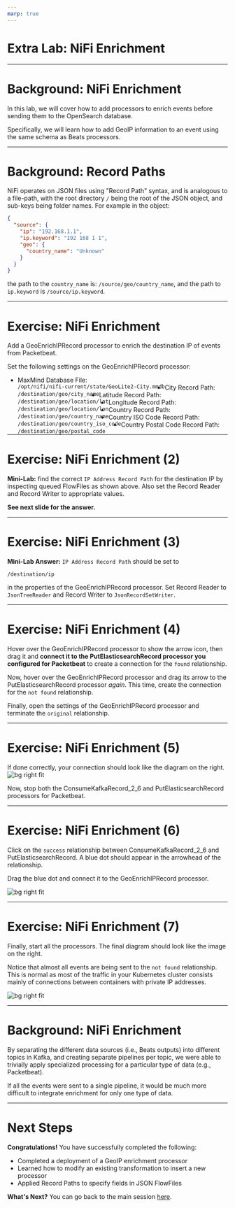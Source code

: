 ```yaml
---
marp: true
---
```

<!-- paginate: true -->

<style>
blockquote {
    font-size: 60%;
    margin-top: auto;
}
</style>

<style>
img[alt~="center"] {
  display: block;
  margin: 0 auto;
}
</style>

# Extra Lab: NiFi Enrichment

---

# Background: NiFi Enrichment

In this lab, we will cover how to add processors to enrich events before sending them to the OpenSearch database.

Specifically, we will learn how to add GeoIP information to an event using the same schema as Beats processors.

---

# Background: Record Paths

NiFi operates on JSON files using "Record Path" syntax, and is analogous to a file-path, with the root directory `/` being the root of the JSON object, and sub-keys being folder names. For example in the object:

```json
{
  "source": {
    "ip": "192.168.1.1",
    "ip.keyword": "192 168 1 1",
    "geo": {
      "country_name": "Unknown"
    }
  }
}
```
the path to the `country_name` is: `/source/geo/country_name`, and the path to `ip.keyword` is `/source/ip.keyword`.

---

# Exercise: NiFi Enrichment

Add a GeoEnrichIPRecord processor to enrich the destination IP of events from Packetbeat.

Set the following settings on the GeoEnrichIPRecord processor:
- <span style="float: left; padding-right: 10px">MaxMind Database File: </span> <span style="float: left">`/opt/nifi/nifi-current/state/GeoLite2-City.mmdb`</span>
- <span style="float: left; padding-right: 10px">City Record Path: </span><span style="float: left">`/destination/geo/city_name`</span>
- <span style="float: left; padding-right: 10px">Latitude Record Path: </span><span style="float: left">`/destination/geo/location/lat`</span>
- <span style="float: left; padding-right: 10px">Longitude Record Path: </span><span style="float: left">`/destination/geo/location/lon`</span>
- <span style="float: left; padding-right: 10px">Country Record Path: </span><span style="float: left">`/destination/geo/country_name`</span>
- <span style="float: left; padding-right: 10px">Country ISO Code Record Path: </span><span style="float: left">`/destination/geo/country_iso_code`</span>
- <span style="float: left; padding-right: 10px">Country Postal Code Record Path: </span><span style="float: left">`/destination/geo/postal_code`</span>

---

# Exercise: NiFi Enrichment (2)

**Mini-Lab:** find the correct `IP Address Record Path` for the destination IP by inspecting queued FlowFiles as shown above. Also set the Record Reader and Record Writer to appropriate values.

**See next slide for the answer.**

---

# Exercise: NiFi Enrichment (3)

**Mini-Lab Answer:** `IP Address Record Path` should be set to
```
/destination/ip
```
in the properties of the GeoEnrichIPRecord processor. Set Record Reader to `JsonTreeReader` and Record Writer to `JsonRecordSetWriter`.

---

# Exercise: NiFi Enrichment (4)

Hover over the GeoEnrichIPRecord processor to show the arrow icon, then drag it and **connect it to the PutElasticsearchRecord processor you configured for Packetbeat** to create a connection for the `found` relationship.

Now, hover over the GeoEnrichIPRecord processor and drag its arrow to the PutElasticsearchRecord processor *again*. This time, create the connection for the `not found` relationship.

Finally, open the settings of the GeoEnrichIPRecord processor and terminate the `original` relationship.

---

# Exercise: NiFi Enrichment (5)

If done correctly, your connection should look like the diagram on the right.
![bg right fit](images/nifi-enrich.png)

Now, stop both the ConsumeKafkaRecord_2_6 and PutElasticsearchRecord processors for Packetbeat.

---

# Exercise: NiFi Enrichment (6)

Click on the `success` relationship between ConsumeKafkaRecord_2_6 and PutElasticsearchRecord. A blue dot should appear in the arrowhead of the relationship. 

Drag the blue dot and connect it to the GeoEnrichIPRecord processor.

![bg right fit](images/nifi-enrich-insert.png)

---

# Exercise: NiFi Enrichment (7)

Finally, start all the processors. The final diagram should look like the image on the right.

Notice that almost all events are being sent to the `not found` relationship. This is normal as most of the traffic in your Kubernetes cluster consists mainly of connections between containers with private IP addresses.

![bg right fit](images/nifi-enrich-final.png)

---

# Background: NiFi Enrichment

By separating the different data sources (i.e., Beats outputs) into different topics in Kafka, and creating separate pipelines per topic, we were able to trivially apply specialized processing for a particular type of data (e.g., Packetbeat). 

If all the events were sent to a single pipeline, it would be much more difficult to integrate enrichment for only one type of data.

---

# Next Steps

**Congratulations!**
You have successfully completed the following:
- Completed a deployment of a GeoIP enrichment processor
- Learned how to modify an existing transformation to insert a new processor
- Applied Record Paths to specify fields in JSON FlowFiles

**What's Next?**
You can go back to the main session [here](https://hautonjt.github.io/pipeline2.pdf#page=28).